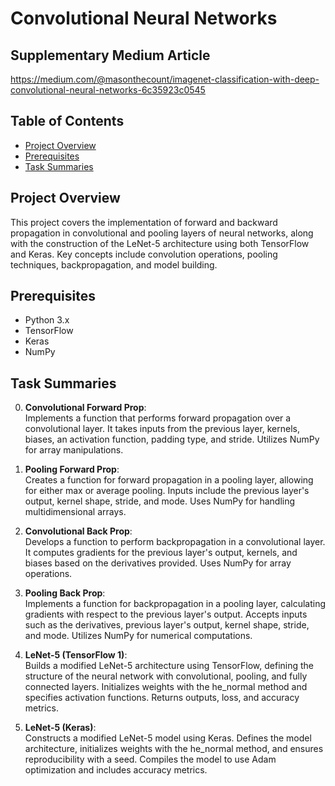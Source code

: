 # Convolutional Neural Networks

## Supplementary Medium Article
https://medium.com/@masonthecount/imagenet-classification-with-deep-convolutional-neural-networks-6c35923c0545

## Table of Contents
- [Project Overview](#project-overview)
- [Prerequisites](#prerequisites)
- [Task Summaries](#task-summaries)

## Project Overview

This project covers the implementation of forward and backward propagation in convolutional and pooling layers of neural networks, along with the construction of the LeNet-5 architecture using both TensorFlow and Keras. Key concepts include convolution operations, pooling techniques, backpropagation, and model building.

## Prerequisites

- Python 3.x
- TensorFlow
- Keras
- NumPy

## Task Summaries

0. **Convolutional Forward Prop**:  
   Implements a function that performs forward propagation over a convolutional layer. It takes inputs from the previous layer, kernels, biases, an activation function, padding type, and stride. Utilizes NumPy for array manipulations.

1. **Pooling Forward Prop**:  
   Creates a function for forward propagation in a pooling layer, allowing for either max or average pooling. Inputs include the previous layer's output, kernel shape, stride, and mode. Uses NumPy for handling multidimensional arrays.

2. **Convolutional Back Prop**:  
   Develops a function to perform backpropagation in a convolutional layer. It computes gradients for the previous layer's output, kernels, and biases based on the derivatives provided. Uses NumPy for array operations.

3. **Pooling Back Prop**:  
   Implements a function for backpropagation in a pooling layer, calculating gradients with respect to the previous layer's output. Accepts inputs such as the derivatives, previous layer's output, kernel shape, stride, and mode. Utilizes NumPy for numerical computations.

4. **LeNet-5 (TensorFlow 1)**:  
   Builds a modified LeNet-5 architecture using TensorFlow, defining the structure of the neural network with convolutional, pooling, and fully connected layers. Initializes weights with the he_normal method and specifies activation functions. Returns outputs, loss, and accuracy metrics.

5. **LeNet-5 (Keras)**:  
   Constructs a modified LeNet-5 model using Keras. Defines the model architecture, initializes weights with the he_normal method, and ensures reproducibility with a seed. Compiles the model to use Adam optimization and includes accuracy metrics.
